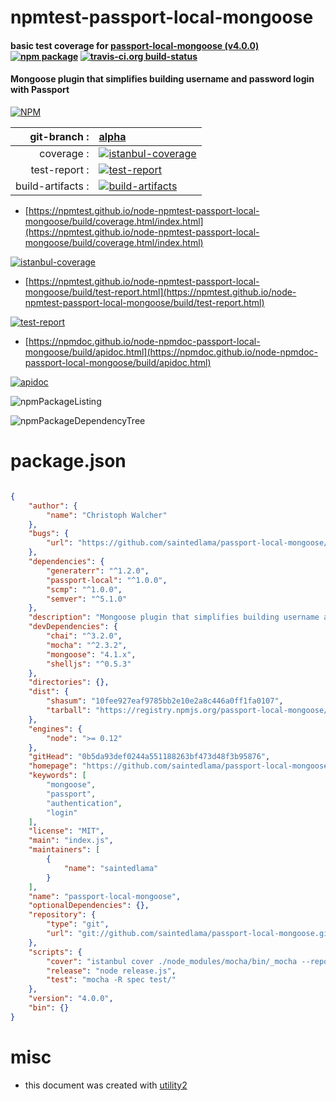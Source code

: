 # npmtest-passport-local-mongoose

#### basic test coverage for  [passport-local-mongoose (v4.0.0)](https://github.com/saintedlama/passport-local-mongoose#readme)  [![npm package](https://img.shields.io/npm/v/npmtest-passport-local-mongoose.svg?style=flat-square)](https://www.npmjs.org/package/npmtest-passport-local-mongoose) [![travis-ci.org build-status](https://api.travis-ci.org/npmtest/node-npmtest-passport-local-mongoose.svg)](https://travis-ci.org/npmtest/node-npmtest-passport-local-mongoose)

#### Mongoose plugin that simplifies building username and password login with Passport

[![NPM](https://nodei.co/npm/passport-local-mongoose.png?downloads=true&downloadRank=true&stars=true)](https://www.npmjs.com/package/passport-local-mongoose)

| git-branch : | [alpha](https://github.com/npmtest/node-npmtest-passport-local-mongoose/tree/alpha)|
|--:|:--|
| coverage : | [![istanbul-coverage](https://npmtest.github.io/node-npmtest-passport-local-mongoose/build/coverage.badge.svg)](https://npmtest.github.io/node-npmtest-passport-local-mongoose/build/coverage.html/index.html)|
| test-report : | [![test-report](https://npmtest.github.io/node-npmtest-passport-local-mongoose/build/test-report.badge.svg)](https://npmtest.github.io/node-npmtest-passport-local-mongoose/build/test-report.html)|
| build-artifacts : | [![build-artifacts](https://npmtest.github.io/node-npmtest-passport-local-mongoose/glyphicons_144_folder_open.png)](https://github.com/npmtest/node-npmtest-passport-local-mongoose/tree/gh-pages/build)|

- [https://npmtest.github.io/node-npmtest-passport-local-mongoose/build/coverage.html/index.html](https://npmtest.github.io/node-npmtest-passport-local-mongoose/build/coverage.html/index.html)

[![istanbul-coverage](https://npmtest.github.io/node-npmtest-passport-local-mongoose/build/screenCapture.buildCi.browser.%252Ftmp%252Fbuild%252Fcoverage.lib.html.png)](https://npmtest.github.io/node-npmtest-passport-local-mongoose/build/coverage.html/index.html)

- [https://npmtest.github.io/node-npmtest-passport-local-mongoose/build/test-report.html](https://npmtest.github.io/node-npmtest-passport-local-mongoose/build/test-report.html)

[![test-report](https://npmtest.github.io/node-npmtest-passport-local-mongoose/build/screenCapture.buildCi.browser.%252Ftmp%252Fbuild%252Ftest-report.html.png)](https://npmtest.github.io/node-npmtest-passport-local-mongoose/build/test-report.html)

- [https://npmdoc.github.io/node-npmdoc-passport-local-mongoose/build/apidoc.html](https://npmdoc.github.io/node-npmdoc-passport-local-mongoose/build/apidoc.html)

[![apidoc](https://npmdoc.github.io/node-npmdoc-passport-local-mongoose/build/screenCapture.buildCi.browser.%252Ftmp%252Fbuild%252Fapidoc.html.png)](https://npmdoc.github.io/node-npmdoc-passport-local-mongoose/build/apidoc.html)

![npmPackageListing](https://npmtest.github.io/node-npmtest-passport-local-mongoose/build/screenCapture.npmPackageListing.svg)

![npmPackageDependencyTree](https://npmtest.github.io/node-npmtest-passport-local-mongoose/build/screenCapture.npmPackageDependencyTree.svg)



# package.json

```json

{
    "author": {
        "name": "Christoph Walcher"
    },
    "bugs": {
        "url": "https://github.com/saintedlama/passport-local-mongoose/issues"
    },
    "dependencies": {
        "generaterr": "^1.2.0",
        "passport-local": "^1.0.0",
        "scmp": "^1.0.0",
        "semver": "^5.1.0"
    },
    "description": "Mongoose plugin that simplifies building username and password login with Passport",
    "devDependencies": {
        "chai": "^3.2.0",
        "mocha": "^2.3.2",
        "mongoose": "4.1.x",
        "shelljs": "^0.5.3"
    },
    "directories": {},
    "dist": {
        "shasum": "10fee927eaf9785bb2e10e2a8c446a0ff1fa0107",
        "tarball": "https://registry.npmjs.org/passport-local-mongoose/-/passport-local-mongoose-4.0.0.tgz"
    },
    "engines": {
        "node": ">= 0.12"
    },
    "gitHead": "0b5da93def0244a551188263bf473d48f3b95876",
    "homepage": "https://github.com/saintedlama/passport-local-mongoose#readme",
    "keywords": [
        "mongoose",
        "passport",
        "authentication",
        "login"
    ],
    "license": "MIT",
    "main": "index.js",
    "maintainers": [
        {
            "name": "saintedlama"
        }
    ],
    "name": "passport-local-mongoose",
    "optionalDependencies": {},
    "repository": {
        "type": "git",
        "url": "git://github.com/saintedlama/passport-local-mongoose.git"
    },
    "scripts": {
        "cover": "istanbul cover ./node_modules/mocha/bin/_mocha --report html -- -R spec",
        "release": "node release.js",
        "test": "mocha -R spec test/"
    },
    "version": "4.0.0",
    "bin": {}
}
```



# misc
- this document was created with [utility2](https://github.com/kaizhu256/node-utility2)
